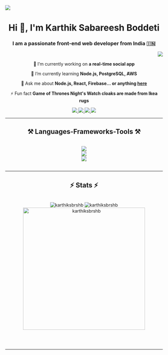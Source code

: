 <img src="https://i.pinimg.com/originals/81/17/8b/81178b47a8598f0c81c4799f2cdd4057.gif" />

<h1 align="center">Hi 👋, I'm Karthik Sabareesh Boddeti</h1>

<h3 align="center">I am a passionate front-end web developer from India 🇮🇳</h3>

<div align="center" ><img align="right" src="https://komarev.com/ghpvc/?username=karthiksbrshb&label=Profile%20views&color=0e75b6&style=flat" /></div>


<br/>

<div align="center">
 
 🔭 I’m currently working on **a real-time social app**
 
 🌱 I’m currently learning **Node.js, PostgreSQL, AWS**

💬 Ask me about **Node.js, React, Firebase... or anything [here](https://github.com/salesp07/salesp07/issues)**

⚡ Fun fact **Game of Thrones Night's Watch cloaks are made from Ikea rugs**

 </div>
 
<div align="center"> 
  <a href="mailto:pedro.sales.muniz@gmail.com">
    <img src="https://img.shields.io/badge/Gmail-333333?style=for-the-badge&logo=gmail&logoColor=red" />
  </a>
  <a href="https://linkedin.com/in/pedro-sales-muniz" target="_blank">
    <img src="https://img.shields.io/badge/LinkedIn-0077B5?style=for-the-badge&logo=linkedin&logoColor=white" target="_blank" />
  </a>
  <a href="https://karthiksbrshb-portfolio.netlify.app" target="_blank">
    <img src="https://img.shields.io/badge/Portfolio-FF5722?style=for-the-badge&logo=todoist&logoColor=white" target="_blank" /><!-- sqlite, safari, google-chrome are other good icon options -->
  </a>
  <a>
    <img src="https://img.shields.io/badge/Instagram-E4405F?style=for-the-badge&logo=instagram&logoColor=white" target="_blank" />
  </a>
</div>

 <hr/>
 
<h2 align="center">⚒️ Languages-Frameworks-Tools ⚒️</h2>
<br/>
<div align="center">
    <img src="https://skillicons.dev/icons?i=react,html,css,javascript,tailwindcss,nextjs,nodejs" /><br>
    <img src="https://skillicons.dev/icons?i=java,python,flask,c,mysql" /><br>
    <img src="https://skillicons.dev/icons?i=vscode,git,github,figma" /><br>
</div>

<br/>

<hr/>

<h2 align="center">⚡ Stats ⚡</h2>
<br>
<div align=center>
  <img src="https://github-readme-stats.vercel.app/api?username=karthiksbrshb&show_icons=true&locale=en&layout=compact&theme=react&border_radius=10" alt="karthiksbrshb" />
  <img src="https://github-readme-streak-stats.herokuapp.com/?user=karthiksbrshb&layout=compact&theme=react&border_radius=10" alt="karthiksbrshb" />
  <img width=390 src="https://github-readme-stats.vercel.app/api/top-langs?username=karthiksbrshb&show_icons=true&locale=en&layout=compact&theme=react&border_radius=10" alt="karthiksbrshb" />
  <br/>
</div>

<br/><br/>

<hr/>

<br/>
